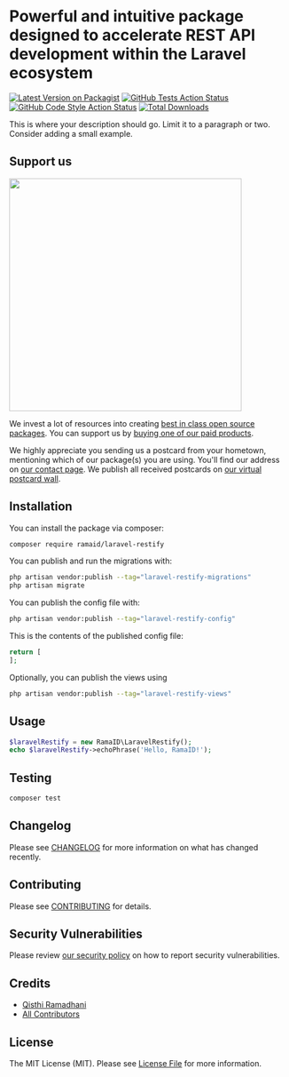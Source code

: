# Powerful and intuitive package designed to accelerate REST API development within the Laravel ecosystem

[![Latest Version on Packagist](https://img.shields.io/packagist/v/ramaid/laravel-restify.svg?style=flat-square)](https://packagist.org/packages/ramaid/laravel-restify)
[![GitHub Tests Action Status](https://img.shields.io/github/actions/workflow/status/ramaid/laravel-restify/run-tests.yml?branch=main&label=tests&style=flat-square)](https://github.com/ramaid/laravel-restify/actions?query=workflow%3Arun-tests+branch%3Amain)
[![GitHub Code Style Action Status](https://img.shields.io/github/actions/workflow/status/ramaid/laravel-restify/fix-php-code-style-issues.yml?branch=main&label=code%20style&style=flat-square)](https://github.com/ramaid/laravel-restify/actions?query=workflow%3A"Fix+PHP+code+style+issues"+branch%3Amain)
[![Total Downloads](https://img.shields.io/packagist/dt/ramaid/laravel-restify.svg?style=flat-square)](https://packagist.org/packages/ramaid/laravel-restify)

This is where your description should go. Limit it to a paragraph or two. Consider adding a small example.

## Support us

[<img src="https://github-ads.s3.eu-central-1.amazonaws.com/laravel-restify.jpg?t=1" width="419px" />](https://spatie.be/github-ad-click/laravel-restify)

We invest a lot of resources into creating [best in class open source packages](https://spatie.be/open-source). You can support us by [buying one of our paid products](https://spatie.be/open-source/support-us).

We highly appreciate you sending us a postcard from your hometown, mentioning which of our package(s) you are using. You'll find our address on [our contact page](https://spatie.be/about-us). We publish all received postcards on [our virtual postcard wall](https://spatie.be/open-source/postcards).

## Installation

You can install the package via composer:

```bash
composer require ramaid/laravel-restify
```

You can publish and run the migrations with:

```bash
php artisan vendor:publish --tag="laravel-restify-migrations"
php artisan migrate
```

You can publish the config file with:

```bash
php artisan vendor:publish --tag="laravel-restify-config"
```

This is the contents of the published config file:

```php
return [
];
```

Optionally, you can publish the views using

```bash
php artisan vendor:publish --tag="laravel-restify-views"
```

## Usage

```php
$laravelRestify = new RamaID\LaravelRestify();
echo $laravelRestify->echoPhrase('Hello, RamaID!');
```

## Testing

```bash
composer test
```

## Changelog

Please see [CHANGELOG](CHANGELOG.md) for more information on what has changed recently.

## Contributing

Please see [CONTRIBUTING](CONTRIBUTING.md) for details.

## Security Vulnerabilities

Please review [our security policy](../../security/policy) on how to report security vulnerabilities.

## Credits

- [Qisthi Ramadhani](https://github.com/ramaID)
- [All Contributors](../../contributors)

## License

The MIT License (MIT). Please see [License File](LICENSE.md) for more information.
